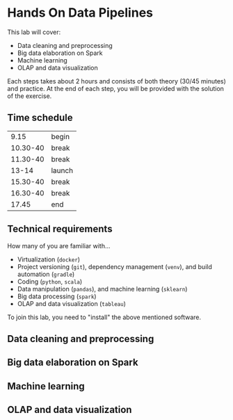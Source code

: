 # Hands On Data Pipelines

This lab will cover:

- Data cleaning and preprocessing
- Big data elaboration on Spark
- Machine learning
- OLAP and data visualization

Each steps takes about 2 hours and consists of both theory (30/45 minutes) and practice.
At the end of each step, you will be provided with the solution of the exercise.

## Time schedule
|           |           |
|-          |-          |
| 9.15      | begin     |
| 10.30-40  | break     |
| 11.30-40  | break     |
| 13-14     | launch    |
| 15.30-40  | break     |
| 16.30-40  | break     |
| 17.45     | end       |


## Technical requirements

How many of you are familiar with...

- Virtualization (`docker`)
- Project versioning (`git`), dependency management (`venv`), and build automation (`gradle`)
- Coding (`python`, `scala`)
- Data manipulation (`pandas`), and machine learning (`sklearn`)
- Big data processing (`spark`) 
- OLAP and data visualization (`tableau`)

To join this lab, you need to "install" the above mentioned software.

## Data cleaning and preprocessing

## Big data elaboration on Spark

## Machine learning

## OLAP and data visualization
